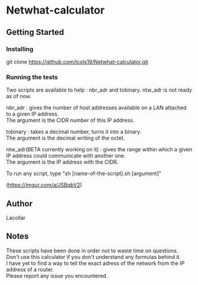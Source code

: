 # Netwhat-calculator

## Getting Started

### Installing

git clone https://github.com/lcols19/Netwhat-calculator.git


### Running the tests

Two scripts are available to help : nbr_adr and tobinary. ntw_adr is not ready as of now.

nbr_adr : gives the number of host addresses available on a LAN attached to a given IP address.<br>
The argument is the CIDR number of this IP address.

tobinary : takes a decimal number, turns it into a binary.<br>
The argument is the decimal writing of the octet.

ntw_adr(BETA currently working on it) : gives the range within which a given IP address could communicate with another one.<br>
The argument is the IP address with the CIDR.

To run any script, type "sh [name-of-the-script].sh [argument]"

(https://imgur.com/a/JSBqbV2)


## Author

Lacollar


## Notes

These scripts have been done in order not to waste time on questions. Don't use this calculator if you don't understand any formulas behind it.<br>
I have yet to find a way to tell the exact adress of the network from the IP address of a router.<br>
Please report any issue you encountered.